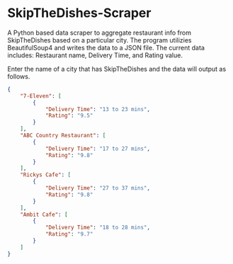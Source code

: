 # SkipTheDishes-Scraper
A Python based data scraper to aggregate restaurant info from SkipTheDishes based on a particular city. The program utilizies BeautifulSoup4 and writes the data to a JSON file. The current data includes: Restaurant name, Delivery Time, and Rating value.

Enter the name of a city that has SkipTheDishes and the data will output as follows.

```json
{
    "7-Eleven": [
        {
            "Delivery Time": "13 to 23 mins",
            "Rating": "9.5"
        }
    ],
    "ABC Country Restaurant": [
        {
            "Delivery Time": "17 to 27 mins",
            "Rating": "9.8"
        }
    ],
    "Rickys Cafe": [
        {
            "Delivery Time": "27 to 37 mins",
            "Rating": "9.8"
        }
    ],
    "Ambit Cafe": [
        {
            "Delivery Time": "18 to 28 mins",
            "Rating": "9.7"
        }
    ]
}
```
